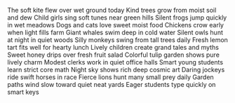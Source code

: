 The soft kite flew over wet ground today
Kind trees grow from moist soil and dew
Child girls sing soft tunes near green hills
Silent frogs jump quickly in wet meadows
Dogs and cats love sweet moist food
Chickens crow early when light fills farm
Giant whales swim deep in cold water
Silent owls hunt at night in quiet woods
Silly monkeys swing from tall trees daily
Fresh lemon tart fits well for hearty lunch
Lively children create grand tales and myths
Sweet honey drips over fresh fruit salad
Colorful tulip garden shows pure lively charm
Modest clerks work in quiet office halls
Smart young students learn strict core math
Night sky shows rich deep cosmic art
Daring jockeys ride swift horses in race
Fierce lions hunt many small prey daily
Garden paths wind slow toward quiet neat yards
Eager students type quickly on smart keys